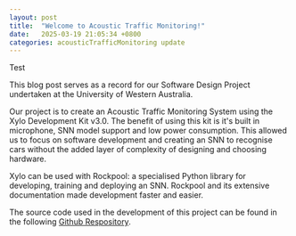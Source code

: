```yaml
---
layout: post
title:  "Welcome to Acoustic Traffic Monitoring!"
date:   2025-03-19 21:05:34 +0800
categories: acousticTrafficMonitoring update
---
```

Test

This blog post serves as a record for our Software Design Project undertaken at the University
of Western Australia.

Our project is to create an Acoustic Traffic Monitoring System using the Xylo Development Kit v3.0.
The benefit of using this kit is it's built in microphone, SNN model support and low power consumption.
This allowed us to focus on software development and creating an SNN to recognise cars without the added
layer of complexity of designing and choosing hardware.

Xylo can be used with Rockpool: a specialised Python library for developing, training and deploying an SNN. Rockpool and its extensive documentation made development faster and easier.

The source code used in the development of this project can be found in the following [Github Respository][repo].

[repo]: https://github.com/Haxinator/AcousticTrafficMonitoring
